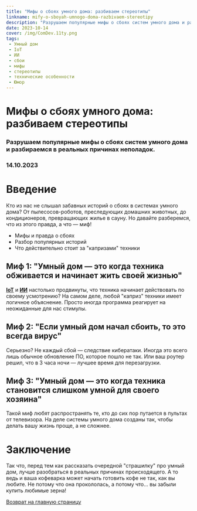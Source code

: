 ```yaml
---
title: "Мифы о сбоях умного дома: разбиваем стереотипы"
linkname: mify-o-sboyah-umnogo-doma-razbivaem-stereotipy
description: "Разрушаем популярные мифы о сбоях систем умного дома и разбираемся в реальных причинах неполадок."
date: 2023-10-14
cover: /img/ComDev.11ty.png
tags: 
 - Умный дом
 - IoT
 - ИИ
 - сбои
 - мифы
 - стереотипы
 - технические особенности
 - Юмор
---
```


# Мифы о сбоях умного дома: разбиваем стереотипы
### Разрушаем популярные мифы о сбоях систем умного дома и разбираемся в реальных причинах неполадок.
### 14.10.2023

# Введение

Кто из нас не слышал забавных историй о сбоях в системах умного дома? От пылесосов-роботов, преследующих домашних животных, до кондиционеров, превращающих жилье в сауну. Но давайте разберемся, что из этого правда, а что — миф!

* Мифы и правда о сбоях
* Разбор популярных историй
* Что действительно стоит за "капризами" техники

## Миф 1: "Умный дом — это когда техника обживается и начинает жить своей жизнью"

**[IoT](/)** и **[ИИ](/)** настолько продвинуты, что техника начинает действовать по своему усмотрению? На самом деле, любой "каприз" техники имеет логичное объяснение. Просто иногда программа реагирует на неожиданные для нас стимулы.

## Миф 2: "Если умный дом начал сбоить, то это всегда вирус"

Серьезно? Не каждый сбой — следствие кибератаки. Иногда это всего лишь обычное обновление ПО, которое пошло не так. Или ваш роутер решил, что в 3 часа ночи — лучшее время для перезагрузки.

## Миф 3: "Умный дом — это когда техника становится слишком умной для своего хозяина"

Такой миф любят распространять те, кто до сих пор путается в пультах от телевизора. На деле системы умного дома созданы так, чтобы делать вашу жизнь проще, а не сложнее.

# Заключение

Так что, перед тем как рассказать очередной "страшилку" про умный дом, лучше разобраться в реальных причинах происходящего. А то ведь и ваша кофеварка может начать готовить кофе не так, как вы любите. Не потому что она прокололась, а потому что... вы забыли купить любимые зерна!

[Возврат на главную страницу](/)
